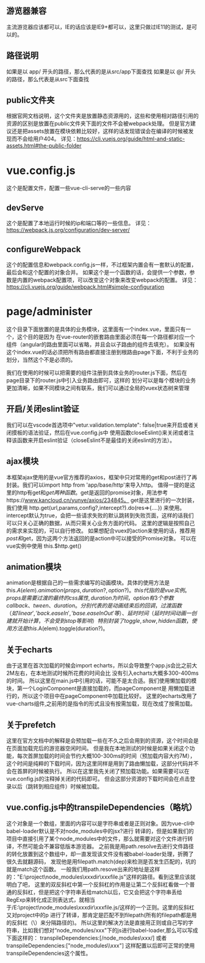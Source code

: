 ## 游览器兼容

主流游览器应该都可以，IE的话应该是IE9+都可以，这里只做过IE11的测试，是可以的。

## 路径说明

如果是以 app/ 开头的路径，那么代表的是从src/app下面查找
如果是以 @/ 开头的路径，那么代表是从src下面查找

## public文件夹


根据官网文档说明，这个文件夹是放置静态资源用的，这些和使用相对路径引用的资源的区别是放置在public文件夹下面的文件不会被webpack处理。
但是官方建议还是把assets放置在模块依赖比较好，这样的话发现错误会在编译的时候被发现而不会给用户404。
详见：https://cli.vuejs.org/guide/html-and-static-assets.html#the-public-folder

# vue.config.js

这个是配置文件，配置一些vue-cli-serve的一些内容

## devServe

这个是配置了本地运行时候的ip和端口等的一些信息。
详见：https://webpack.js.org/configuration/dev-server/

## configureWebpack

这个的配置信息和webpack.config.js一样，不过框架内置会有一套默认的配置，最后会和这个配置的对象合并。
如果这个是一个函数的话，会提供一个参数，参数是内置的webpack配置项，可以改变这个对象来改变webpack的配置。
详见：https://cli.vuejs.org/guide/webpack.html#simple-configuration

# page/administer

这个目录下面放置的是具体的业务模块，这里面有一个index.vue，里面只有一个<router-view></router-view>，这个目的是因为
在vue-router的嵌套路由里面必须在每一个路径都对应一个组件（angular的路由里面可以省略，并且会以子路由的组件去填充）。
如果没有这个index.vue的话必须把所有路由都直接注册到根路由page下面，不利于业务的划分，当然这个不是必须的。

我们在使用的时候可以把需要的组件注册到具体业务的router.js下面，然后在page目录下的router.js中引入业务路由即可，这样的
划分可以是每个模块的业务更加清晰，如果不同模块之间有联系，我们可以通过全局的vuex状态树来管理

## 开启/关闭eslint验证

我们可以在vscode首选项中"vetur.validation.template": false|true来开启或者关闭摸板的语法验证，然后在vue.config.js中
使用函数closeEslint()来关闭或者注释该函数来开启eslint验证（closeEslint不是最佳的关闭eslint的方法）。

## ajax模块

本框架ajax使用的是vue官方推荐的axios，框架中只对常用的get和post进行了再封装。我们可以import http from 'app/base/http'来导入http。
值得一提的是这里的http有get和$get两种函数。$get是返回的promise对象，用法参考https://www.kancloud.cn/yunye/axios/234845。
get是这里进行的一次封装，我们使用 http.get(url,params,config?,intercept?).do(res=>{....}) 来使用。
intercept默认为true，会把一些请求失败的默认跳转到失败页面，这样的话我们可以只关心正确的数据，从而只需关心业务方面的代码。
这里的逻辑是按照自己的需求来实现的，可以自行修改。
如果想配合vuex的action来使用的话，推荐用$post和$get，因为这两个方法返回的是action中可以接受的Promise对象。
可以在vue实例中使用 this.$http.get()

## animation模块

animation是根据自己的一些需求编写的动画模块。具体的使用方法是this.$A(elem).animation(props,duration?,option?)。
this代指的是vue实例。
props是需要过渡的最终的css属性,duration为时间，option有3个参数 callback、tween、duration。分别代表的是动画结束后
的回调，过渡函数（如'linear','back.easeIn','base.easeInOut'等）、延时时间（延时时间动画一创建就开始计算，不会受到stop等影响）
特别封装了toggle,show,hidden函数，使用方法是this.$A(elem).toggle(duration?)。

## 关于echarts

由于这里在首次加载的时候会import echarts，所以会导致整个app.js会比之前大2M左右，在本地测试时候所花费的时间会比
没有引入echarts大概多300-400ms的时间。
所以这里在main.js中引用的话，可能不是太合适。我们使用懒加载的模块，第一个LoginComponent是直接加载的，而pageComponent是
用懒加载进行的，所以这个项目中在pageComponent中加载比较好。
这里的echarts改用了vue-charts组件,之前用的是指令的形式且没有按需加载，现在改成了按需加载。

## 关于prefetch

这里在官方文档中的解释是会预加载一些在不久之后会用到的资源，这个时间会是在页面加载完后的游览器空闲时间。
但是我在本地测试的时候是如果关闭这个功能，每次首屏加载的时间会节约大概100-300ms的时间（预加载内容大约7M），
这个时间是纯粹的下载时间，因为这里同样是用到了路由懒加载，这部分代码并不会在首屏的时候被执行。
所以在这里我先关闭了预加载功能。如果需要可以在vue.config.js的注释掉关闭的代码即可。
但会这部分资源的下载时间会在点击登录以后（跳转到相应组件）时候被加载。

## vue.config.js中的transpileDependencies（略坑）

这个对象是一个数组，里面的内容可以是字符串或者是正则对象。因为vue-cli中babel-loader默认是不对node_modules中的jsx?进行
转译的，但是如果我们的项目中直接引用了某个node_modules中的文件，那么就需要对这个文件进行转译，不然可能会不兼容低版本游览器。
之前我是用path.resolve去进行文件路径的转化放置到这个数组中，却一直发现该文件没有被babel-loader处理，折腾了很久去就翻源码，
发现他是用filepath.match(dep)来检测是否发生匹配的，坑的就是match这个函数。
一般我们用path.resove出来的地址是这样的："E:\\project\\node_modules\\xxxdir\\xxxfile.js"这样的路径。看到这里应该就明白了吧，
这里的双反斜杠中第一个反斜杠的作用是让第二个反斜杠看做一个普通的反斜杠，但是把这个字符串丢给match以后，它又会把这个字符串丢给
RegExp来转化成正则表达式，就相当于/E:\project\node_modules\xxxdir\xxxfile.js/这样的一个正则。这里的反斜杠又对project中的p
进行了转译，那肯定是匹配不到filepath(所有的filepath都是用的反斜杠（\）来分隔路径的)。
所以这里的解决方法是直接用正则或自己写的字符串，比如我们想对“node_modules/xxx"下的js进行babel-loader,那么可以写成下面这样的：
transpileDependencies:[/node_modules\\xxx/] 或者 transpileDependencies:["node_modules\\\\xxx"]
这样配置以后即可正常的使用transpileDependencies这个属性。